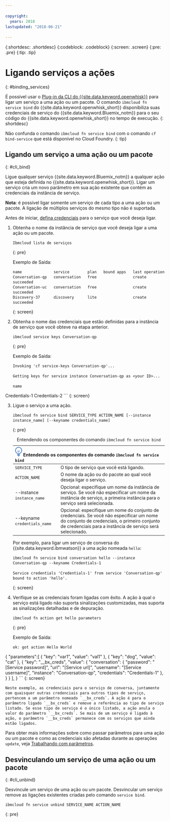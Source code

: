 ```yaml
---

copyright:
  years: 2018
lastupdated: "2018-06-21"

---
```


{:shortdesc: .shortdesc}
{:codeblock: .codeblock}
{:screen: .screen}
{:pre: .pre}
{:tip: .tip}

# Ligando serviços a ações
{: #binding_services}

É possível usar o [Plug-in da CLI do {{site.data.keyword.openwhisk}}](./bluemix_cli.html) para ligar um serviço a uma ação ou um pacote. O comando `ibmcloud fn service bind` do {{site.data.keyword.openwhisk_short}} disponibiliza suas credenciais de serviço do {{site.data.keyword.Bluemix_notm}} para o seu código do {{site.data.keyword.openwhisk_short}} no tempo de execução.
{: shortdesc}

Não confunda o comando `ibmcloud fn service bind` com o comando `cf bind-service` que está disponível no Cloud Foundry.
{: tip}

## Ligando um serviço a uma ação ou um pacote
{: #cli_bind}

Ligue qualquer serviço {{site.data.keyword.Bluemix_notm}} a qualquer ação que esteja definida no {{site.data.keyword.openwhisk_short}}. Ligar um serviço cria um novo parâmetro em sua ação existente que contém as credenciais da instância de serviço.

**Nota**: é possível ligar somente um serviço de cada tipo a uma ação ou um pacote. A ligação de múltiplos serviços do mesmo tipo não é suportada.

Antes de iniciar, [defina credenciais](/docs/apps/reqnsi.html#accser_external) para o serviço que você deseja ligar.

1. Obtenha o nome da instância de serviço que você deseja ligar a uma ação ou um pacote.
    ```
    Ibmcloud lista de serviços
    ```
    {: pre}

    Exemplo de Saída:
    ```
    name              service        plan   bound apps   last operation
    Conversation-qp   conversation   free                create succeeded
    Conversation-uc   conversation   free                create succeeded
    Discovery-37      discovery      lite                create succeeded
    ```
    {: screen}

2. Obtenha o nome das credenciais que estão definidas para a instância de serviço que você obteve na etapa anterior.
    ```
    ibmcloud service keys Conversation-qp
    ```
    {: pre}

    Exemplo de Saída:
    ```
    Invoking 'cf service-keys Conversation-qp'...

    Getting keys for service instance Conversation-qp as <your ID>...

    name
Credentials-1
Credentials-2
    ```
    {: screen}

3. Ligue o serviço a uma ação.
    ```
    ibmcloud fn service bind SERVICE_TYPE ACTION_NAME [--instance instance_name] [--keyname credentials_name]
    ```
    {: pre}

    <table>
    <caption>Entendendo os componentes do comando <code>ibmcloud fn service bind</code></caption>
    <thead>
    <th colspan=2><img src="images/idea.png" alt="Ícone de ideia"/> Entendendo os componentes do comando <code>ibmcloud fn service bind</code></th>
    </thead>
    <tbody>
    <tr>
    <td><code>SERVICE_TYPE</code></td>
    <td>O tipo de serviço que você está ligando.</td>
    </tr>
    <tr>
    <td><code>ACTION_NAME</code></td>
    <td>O nome da ação ou do pacote ao qual você deseja ligar o serviço.</td>
    </tr>
    <tr>
    <td>--instance <code>instance_name</code></td>
    <td>Opcional: especifique um nome da instância de serviço. Se você não especificar um nome da instância de serviço, a primeira instância para o serviço será selecionada.</td>
    </tr>
    <tr>
    <td>--keyname <code>credentials_name</code></td>
    <td>Opcional: especifique um nome do conjunto de credenciais. Se você não especificar um nome do conjunto de credenciais, o primeiro conjunto de credenciais para a instância de serviço será selecionado.</td>
    </tr>
    </tbody></table>

    Por exemplo, para ligar um serviço de conversa do {{site.data.keyword.ibmwatson}} a uma ação nomeada `hello`:
    ```
    ibmcloud fn service bind conversation hello --instance Conversation-qp --keyname Credentials-1

    Service credentials 'Credentials-1' from service 'Conversation-qp' bound to action 'hello'.
    ```
    {: screen}

4. Verifique se as credenciais foram ligadas com êxito. A ação à qual o serviço está ligado não suporta sinalizações customizadas, mas suporta as sinalizações detalhadas e de depuração.
    ```
    ibmcloud fn action get hello parameters
    ```
    {: pre}

    Exemplo de Saída:
    ```
    ok: got action Hello World
{
        "parameters":[ {
                "key": "var1",
            "value": "val1"
            },
            {
                "key": "dog",
            "value": "cat"
            },
            {
                "key": "__bx_creds",
            "value": {
                    "conversation": {
                        "password": "[Service password]",
                    "url": "[Service url]",
                    "username": "[Service username]",
                    "instance": "Conversation-qp",
                    "credentials": "Credentials-1"
                    },
                }
            }
        ],
    }
    ```
    {: screen}

    Neste exemplo, as credenciais para o serviço de conversa, juntamente com quaisquer outras credenciais para outros tipos de serviço, pertencem a um parâmetro nomeado `__bx_creds`. A ação é para o parâmetro ligado `__bx_creds` e remove a referência ao tipo de serviço listado. Se esse tipo de serviço é o único listado, a ação anula o valor do parâmetro `__bx_creds`. Se mais de um serviço é ligado à ação, o parâmetro `__bx_creds` permanece com os serviços que ainda estão ligados.

Para obter mais informações sobre como passar parâmetros para uma ação ou um pacote e como as credenciais são afetadas durante as operações `update`, veja [Trabalhando com parâmetros](./parameters.html#pass-params-action).


## Desvinculando um serviço de uma ação ou um pacote
{: #cli_unbind}

Desvincule um serviço de uma ação ou um pacote. Desvincular um serviço remove as ligações existentes criadas pelo comando `service bind`.

```
ibmcloud fn service unbind SERVICE_NAME ACTION_NAME
```
{: pre}
